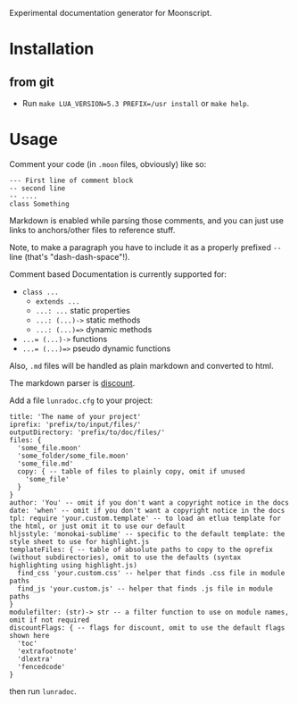 
Experimental documentation generator for Moonscript.

# Installation

## from git

* Run `make LUA_VERSION=5.3 PREFIX=/usr install` or `make help`.

# Usage

Comment your code (in `.moon` files, obviously) like so:

```moonscript
--- First line of comment block
-- second line
-- ....
class Something
```

Markdown is enabled while parsing those comments, and you can just use links to anchors/other files to reference stuff.

Note, to make a paragraph you have to include it as a properly prefixed `-- ` line (that's "dash-dash-space"!).

Comment based Documentation is currently supported for:

* `class ...`
  - `extends ...`
  - `...: ...` static properties
  - `...: (...)->` static methods
  - `...: (...)=>` dynamic methods
* `...= (...)->` functions
* `...= (...)=>` pseudo dynamic functions

Also, `.md` files will be handled as plain markdown and converted to html.

The markdown parser is [discount](https://github.com/craigbarnes/lua-discount).

Add a file `lunradoc.cfg` to your project:

```moonscript
title: 'The name of your project'
iprefix: 'prefix/to/input/files/'
outputDirectory: 'prefix/to/doc/files/'
files: {
  'some_file.moon'
  'some_folder/some_file.moon'
  'some_file.md'
  copy: { -- table of files to plainly copy, omit if unused
    'some_file'
  }
}
author: 'You' -- omit if you don't want a copyright notice in the docs
date: 'when' -- omit if you don't want a copyright notice in the docs
tpl: require 'your.custom.template' -- to load an etlua template for the html, or just omit it to use our default
hljsstyle: 'monokai-sublime' -- specific to the default template: the style sheet to use for highlight.js
templateFiles: { -- table of absolute paths to copy to the oprefix (without subdirectories), omit to use the defaults (syntax highlighting using highlight.js)
  find_css 'your.custom.css' -- helper that finds .css file in module paths
  find_js 'your.custom.js' -- helper that finds .js file in module paths
}
modulefilter: (str)-> str -- a filter function to use on module names, omit if not required
discountFlags: { -- flags for discount, omit to use the default flags shown here
  'toc'
  'extrafootnote'
  'dlextra'
  'fencedcode'
}
```

then run `lunradoc`.

